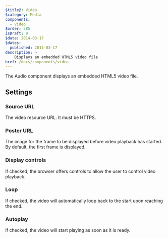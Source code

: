 ```yaml
---
$title@: Video
$category: Media
components:
  - video
$order: 385
isDraft: 0
$date: 2014-03-17
$dates:
  published: 2014-03-17
description: >
    Displays an embedded HTML5 video file
href: /docs/components/video
---
```

<p>The Audio component displays an embedded HTML5 video file.</p>
<amp-video width="480"
  height="270"
  src="https://ampbyexample.com/video/tokyo.mp4"
  poster="https://ampbyexample.com/img/tokyo.jpg"
  layout="responsive"
  controls>
  <source type="video/mp4"
    src="https://ampbyexample.com/video/tokyo.mp4">
  <source type="video/webm"
    src="https://ampbyexample.com/video/tokyo.webm">
</amp-video>
<h2 class="mt4 mb4">Settings</h2>
<h3 class="mb3 mt3">Source URL</h3>
The video resource URL. It must be HTTPS.
<h3 class="mb3 mt3">Poster URL</h3>
The image for the frame to be displayed before video playback has started. By default, the first frame is displayed.
<h3 class="mb3 mt3">Display controls</h3>
If checked, the browser offers controls to allow the user to control video playback.
<h3 class="mb3 mt3">Loop</h3>
If checked, the video will automatically loop back to the start upon reaching the end.
<h3 class="mb3 mt3">Autoplay</h3>
If checked, the video will start playing as soon as it is ready.
